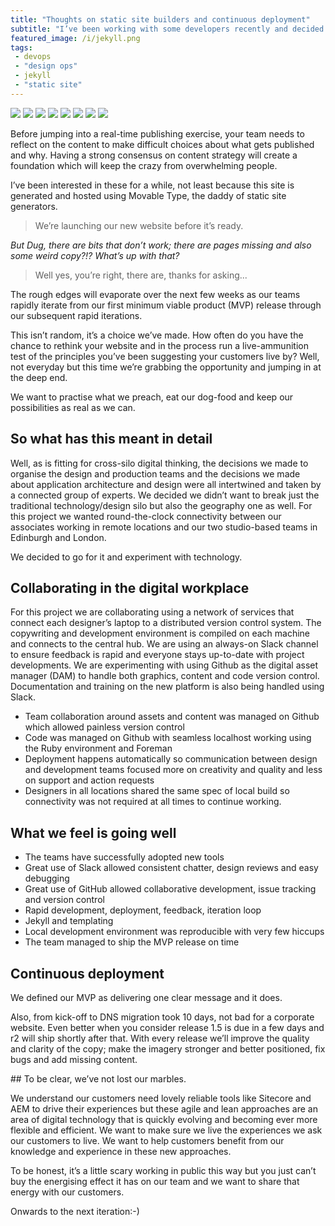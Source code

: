 ```yaml
---
title: "Thoughts on static site builders and continuous deployment"
subtitle: "I’ve been working with some developers recently and decided to evaluate a website production workflow built around Jekyll, a static site generator..."
featured_image: /i/jekyll.png
tags:
 - devops
 - "design ops"
 - jekyll
 - "static site"
---
```

<div class="gallery" data-columns="4">
  <img src="/i/content-workshop/a.jpg">
  <img src="/i/content-workshop/b.jpg">
  <img src="/i/content-workshop/c.jpg">
  <img src="/i/content-workshop/d.jpg">
  <img src="/i/content-workshop/e.jpg">
  <img src="/i/content-workshop/f.jpg">
  <img src="/i/content-workshop/g.jpg">
  <img src="/i/content-workshop/h.jpg">
</div>
<p class="caption">Before jumping into a real-time publishing exercise, your team needs to reflect on the content to make difficult choices about what gets published and why. Having a strong consensus on content strategy will create a foundation which will keep the crazy from overwhelming people.</p>

I’ve been interested in these for a while, not least because this site is generated and hosted using Movable Type, the daddy of static site generators.

> We’re launching our new website before it’s ready.

_But Dug, there are bits that don’t work; there are pages missing and also some weird copy?!? What’s up with that?_

> Well yes, you’re right, there are, thanks for asking...

The rough edges will evaporate over the next few weeks as our teams rapidly iterate from our first minimum viable product (MVP) release through our subsequent rapid iterations.

This isn’t random, it’s a choice we’ve made. How often do you have the chance to rethink your website and in the process run a live-ammunition test of the principles you’ve been suggesting your customers live by? Well, not everyday but this time we’re grabbing the opportunity and jumping in at the deep end.

We want to practise what we preach, eat our dog-food and keep our possibilities as real as we can.

## So what has this meant in detail

Well, as is fitting for cross-silo digital thinking, the decisions we made to organise the design and production teams and the decisions we made about application architecture and design were all intertwined and taken by a connected group of experts. We decided we didn’t want to break just the traditional technology/design silo but also the geography one as well. For this project we wanted round-the-clock connectivity between our associates working in remote locations and our two studio-based teams in Edinburgh and London.

We decided to go for it and experiment with technology.

## Collaborating in the digital workplace

For this project we are collaborating using a network of services that connect each designer’s laptop to a distributed version control system. The copywriting and development environment is compiled on each machine and connects to the central hub. We are using an always-on Slack channel to ensure feedback is rapid and everyone stays up-to-date with project developments. We are experimenting with using Github as the digital asset manager (DAM) to handle both graphics, content and code version control. Documentation and training on the new platform is also being handled using Slack.

- Team collaboration around assets and content was managed on Github which allowed painless version control
- Code was managed on Github with seamless localhost working using the Ruby environment and Foreman
- Deployment happens automatically so communication between design and development teams focused more on creativity and quality and less on support and action requests
- Designers in all locations shared the same spec of local build so connectivity was not required at all times to continue working.

## What we feel is going well

- The teams have successfully adopted new tools
- Great use of Slack allowed consistent chatter, design reviews and easy debugging
- Great use of GitHub allowed collaborative development, issue tracking and version control
- Rapid development, deployment, feedback, iteration loop
- Jekyll and templating
- Local development environment was reproducible with very few hiccups
- The team managed to ship the MVP release on time

## Continuous deployment

We defined our MVP as delivering one clear message and it does.

Also, from kick-off to DNS migration took 10 days, not bad for a corporate website. Even better when you consider release 1.5 is due in a few days and r2 will ship shortly after that. With every release we’ll improve the quality and clarity of the copy; make the imagery stronger and better positioned, fix bugs and add missing content.

<!--

We're experimenting in real-time with a static site generator (what's a static site generator you ask? https://davidwalsh.name/introduction-static-site-generators) built into a continuous deployment environment. Our dev team has set this environment up:

* Code created and managed on Github
* Service hosted on Github pages
* Foreman used to run localhost environment versions
* Sass for CSS componentisation
* Markdown used as text interpreter
* Static site build using Jekyll with automatic rebuild on edit commit
* Page environment variables stored in Yaml front matter
* Templating logic coded in Liquid
* The environment is configured so that when edits are committed to the production branch, the build is triggered automatically and the live website is updated. The system isn't perfect yet, but the speed and performance implications of static pages combined with the benefits of continual deployment make this a potentially disruptive platform approach.

To quote from wikipedia continual deployment brings numerous benefits to customers:

Accelerated time to market: continuous deployment lets an organisation deliver the business value inherent in new software releases to customers more quickly 
Building the right product: frequent releases let the application development teams obtain user feedback more quickly
Improved productivity and efficiency: significant time savings for developers, testers, operations engineers, etc. through automation
Reliable releases: the risks associated with a release have significantly decreased, and the release process has become more reliable
Improved product quality: the number of open bugs and production incidents has decreased significantly
Improved customer satisfaction

-->

## To be clear, we’ve not lost our marbles.

We understand our customers need lovely reliable tools like Sitecore and AEM to drive their experiences but these agile and lean approaches are an area of digital technology that is quickly evolving and becoming ever more flexible and efficient. We want to make sure we live the experiences we ask our customers to live. We want to help customers benefit from our knowledge and experience in these new approaches.

To be honest, it’s a little scary working in public this way but you just can’t buy the energising effect it has on our team and we want to share that energy with our customers.

Onwards to the next iteration:-)

